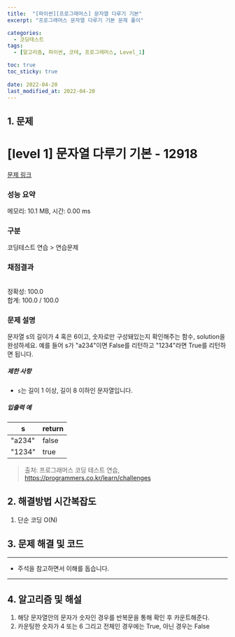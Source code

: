 ```yaml
---
title:  "[파이썬][프로그래머스] 문자열 다루기 기본"
excerpt: "프로그래머스 문자열 다루기 기본 문제 풀이"

categories:
  - 코딩테스트
tags:
  - [알고리즘, 파이썬, 코테, 프로그래머스, Level_1]

toc: true
toc_sticky: true
 
date: 2022-04-20
last_modified_at: 2022-04-20
---
```



## 1. 문제

# [level 1] 문자열 다루기 기본 - 12918 

[문제 링크](https://programmers.co.kr/learn/courses/30/lessons/12918) 

### 성능 요약

메모리: 10.1 MB, 시간: 0.00 ms

### 구분

코딩테스트 연습 > 연습문제

### 채점결과

<br/>정확성: 100.0<br/>합계: 100.0 / 100.0

### 문제 설명

<p>문자열 s의 길이가 4 혹은 6이고, 숫자로만 구성돼있는지 확인해주는 함수, solution을 완성하세요. 예를 들어 s가 "a234"이면 False를 리턴하고 "1234"라면 True를 리턴하면 됩니다.</p>

<h5>제한 사항</h5>

<ul>
<li><code>s</code>는 길이 1 이상, 길이 8 이하인 문자열입니다.</li>
</ul>

<h5>입출력 예</h5>
<table class="table">
        <thead><tr>
<th>s</th>
<th>return</th>
</tr>
</thead>
        <tbody><tr>
<td>"a234"</td>
<td>false</td>
</tr>
<tr>
<td>"1234"</td>
<td>true</td>
</tr>
</tbody>
      </table>

> 출처: 프로그래머스 코딩 테스트 연습, https://programmers.co.kr/learn/challenges

## 2. 해결방법 시간복잡도
1. 단순 코딩 O(N)


## 3. 문제 해결 및 코드
--- 

<script src="https://gist.github.com/godhin/40c6bee1071c61ea3397b14dc7a3692d.js"></script>

- 주석을 참고하면서 이해를 돕습니다.
---

## 4. 알고리즘 및 해설

1. 해당 문자열안의 문자가 숫자인 경우를 반복문을 통해 확인 후 카운트해준다.
2. 카운팅한 숫자가 4 또는 6 그리고 전체인 경우에는 True, 아닌 경우는 False